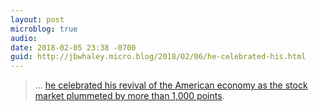 ```yaml
---
layout: post
microblog: true
audio: 
date: 2018-02-05 23:38 -0700
guid: http://jbwhaley.micro.blog/2018/02/06/he-celebrated-his.html
---
```

> ... [he celebrated his revival of the American economy as the stock market plummeted by more than 1,000 points](https://mobile.nytimes.com/2018/02/05/us/politics/trump-accuses-democrats-treason-market-rout.html?referer=).
